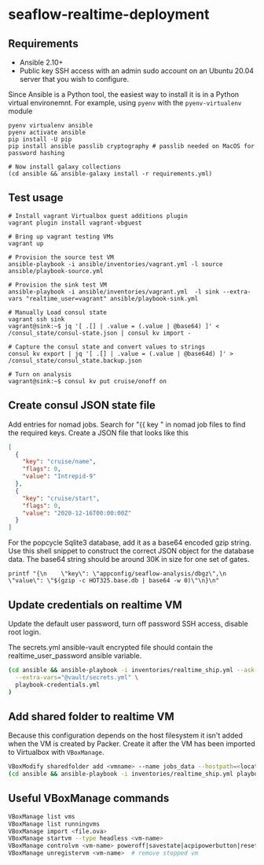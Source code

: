 # seaflow-realtime-deployment

## Requirements

* Ansible 2.10+
* Public key SSH access with an admin sudo account on an Ubuntu 20.04 server that you wish to configure.

Since Ansible is a Python tool, the easiest way to install it is in a Python virtual environemnt. For example, using `pyenv` with the `pyenv-virtualenv` module

```shell
pyenv virtualenv ansible
pyenv activate ansible
pip install -U pip
pip install ansible passlib cryptography # passlib needed on MacOS for password hashing

# Now install galaxy collections
(cd ansible && ansible-galaxy install -r requirements.yml)
```

## Test usage

```shell
# Install vagrant Virtualbox guest additions plugin
vagrant plugin install vagrant-vbguest

# Bring up vagrant testing VMs
vagrant up

# Provision the source test VM
ansible-playbook -i ansible/inventories/vagrant.yml -l source ansible/playbook-source.yml

# Provision the sink test VM
ansible-playbook -i ansible/inventories/vagrant.yml  -l sink --extra-vars "realtime_user=vagrant" ansible/playbook-sink.yml

# Manually Load consul state
vagrant ssh sink
vagrant@sink:~$ jq '[ .[] | .value = (.value | @base64) ]' < /consul_state/consul-state.json | consul kv import -

# Capture the consul state and convert values to strings
consul kv export | jq '[ .[] | .value = (.value | @base64d) ]' > /consul_state/consul_state.backup.json

# Turn on analysis
vagrant@sink:~$ consul kv put cruise/onoff on
```

## Create consul JSON state file

Add entries for nomad jobs.
Search for "{{ key " in nomad job files to find the required keys.
Create a JSON file that looks like this

```json
[
  {
    "key": "cruise/name",
    "flags": 0,
    "value": "Intrepid-9"
  },
  {
    "key": "cruise/start",
    "flags": 0,
    "value": "2020-12-16T00:00:00Z"
  }
]
```

For the popcycle Sqlite3 database, add it as a base64 encoded gzip string.
Use this shell snippet to construct the correct JSON object for the database data.
The base64 string should be around 30K in size for one set of gates.

```shell
printf "{\n    \"key\": \"appconfig/seaflow-analysis/dbgz\",\n    \"value\": \"$(gzip -c HOT325.base.db | base64 -w 0)\"\n}\n"
```

## Update credentials on realtime VM

Update the default user password, turn off password SSH access, disable root login.

The secrets.yml ansible-vault encrypted file should contain the realtime_user_password ansible variable.

```sh
(cd ansible && ansible-playbook -i inventories/realtime_ship.yml --ask-vault-pass \
  --extra-vars="@vault/secrets.yml" \
  playbook-credentials.yml
)
```

## Add shared folder to realtime VM

Because this configuration depends on the host filesystem it isn't added when the VM is created by Packer.
Create it after the VM has been imported to Virtualbox with `VBoxManage`.

```sh
VBoxModify sharedfolder add <vmname> --name jobs_data --hostpath=<location in host>
(cd ansible && ansible-playbook -i inventories/realtime_ship.yml playbook-mount-share.yml)
```

## Useful VBoxManage commands

```sh
VBoxManage list vms
VBoxManage list runningvms
VBoxManage import <file.ova>
VBoxManage startvm --type headless <vm-name>
VBoxManage controlvm <vm-name> poweroff|savestate|acpipowerbutton|reset
VBoxManage unregistervm <vm-name>  # remove stopped vm
```